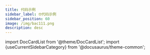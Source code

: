 ```yaml
---
title: 代码示例
sidebar_label: 🤓代码示例
sidebar_position: 60
image: /img/bac111.png
description: desc
---
```


import DocCardList from '@theme/DocCardList';
import {useCurrentSidebarCategory} from '@docusaurus/theme-common';

<DocCardList items={useCurrentSidebarCategory().items}/>
